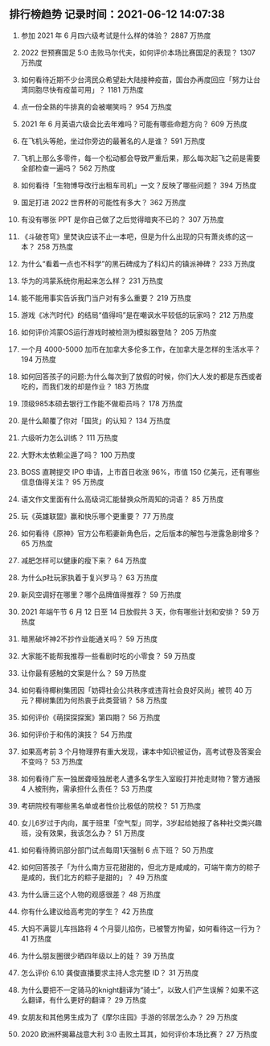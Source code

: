 
## 排行榜趋势 记录时间：2021-06-12 14:07:38
  
  1. 参加 2021 年 6 月四六级考试是什么样的体验？ 2887 万热度
    
  2. 2022 世预赛国足 5:0 击败马尔代夫，如何评价本场比赛国足的表现？ 1307 万热度
    
  3. 如何看待近期不少台湾民众希望赴大陆接种疫苗，国台办再度回应「努力让台湾同胞尽快有疫苗可用」？ 1181 万热度
    
  4. 点一份全熟的牛排真的会被嘲笑吗？ 954 万热度
    
  5. 2021 年 6 月英语六级会比去年难吗？可能有哪些命题方向？ 609 万热度
    
  6. 在飞机头等舱，坐过你旁边的最著名的人是谁？ 591 万热度
    
  7. 飞机上那么多零件，每一个松动都会导致严重后果，那么每次起飞之前是需要全部检查一遍吗？ 562 万热度
    
  8. 如何看待「生物博导改行出租车司机」一文？反映了哪些问题？ 394 万热度
    
  9. 国足打进 2022 世界杯的可能性有多大？ 362 万热度
    
  10. 有没有哪张 PPT 是你自己做了之后觉得暗爽不已的？ 307 万热度
    
  11. 《斗破苍穹》里焚诀应该不止一本吧，但是为什么出现的只有萧炎练的这一本？ 258 万热度
    
  12. 为什么“看着一点也不科学”的黑石碑成为了科幻片的镇派神碑？ 233 万热度
    
  13. 华为的鸿蒙系统你用起来怎么样？ 231 万热度
    
  14. 能不能用事实告诉我门当户对有多么重要？ 219 万热度
    
  15. 游戏《冰汽时代》的结局“值得吗”是在嘲讽水平较低的玩家吗？ 212 万热度
    
  16. 如何评价鸿蒙OS运行游戏时被检测为模拟器登陆？ 205 万热度
    
  17. 一个月 4000-5000 加币在加拿大多伦多工作，在加拿大是怎样的生活水平？ 194 万热度
    
  18. 如何回答孩子的问题:为什么每次到了放假的时候，你们大人发的都是东西或者吃的，而我们发的却是作业？ 183 万热度
    
  19. 顶级985本硕去银行工作能不做柜员吗？ 178 万热度
    
  20. 是什么颠覆了你对「国货」的认知？ 134 万热度
    
  21. 六级听力怎么训练？ 111 万热度
    
  22. 大野木太依赖尘遁了吗？ 100 万热度
    
  23. BOSS 直聘提交 IPO 申请，上市首日收涨 96%，市值 150 亿美元，还有哪些信息值得关注？ 95 万热度
    
  24. 语文作文里面有什么高级词汇能替换众所周知的词语？ 85 万热度
    
  25. 玩《英雄联盟》赢和快乐哪个更重要？ 77 万热度
    
  26. 如何看待《原神》官方公布稻妻新角色后，之后版本的解包与泄露急剧增多？ 65 万热度
    
  27. 减肥怎样可以健康的瘦下来？ 64 万热度
    
  28. 为什么p社玩家执着于复兴罗马？ 63 万热度
    
  29. 新风空调好在哪里？哪个品牌值得推荐？ 59 万热度
    
  30. 2021 年端午节 6 月 12 日至 14 日放假共 3 天，你有哪些计划和安排？ 59 万热度
    
  31. 暗黑破坏神2不抄作业能通关吗？ 59 万热度
    
  32. 大家能不能帮我推荐一些看剧时吃的小零食？ 59 万热度
    
  33. 让你最有感触的文案是什么？ 59 万热度
    
  34. 如何看待椰树集团因「妨碍社会公共秩序或违背社会良好风尚」被罚 40 万元？椰树集团为何热衷于此类营销？ 58 万热度
    
  35. 如何评价《萌探探探案》第四期？ 56 万热度
    
  36. 如何评价于和伟的演技？ 54 万热度
    
  37. 如果高考前 3 个月物理界有重大发现，课本中知识被证伪，高考试卷及答案会不变吗？ 53 万热度
    
  38. 如何看待广东一独居聋哑独居老人遭多名学生入室殴打并抢走财物？警方通报 4 人被刑拘，需承担什么责任？ 53 万热度
    
  39. 考研院校有哪些黑名单或者性价比极低的院校？ 51 万热度
    
  40. 女儿6岁过于内向，属于班里「空气型」同学，3岁起给她报了各种社交类兴趣班，没有效果，我该怎么办？ 51 万热度
    
  41. 如何看待腾讯部分部门试点每周1天强制 6 点下班？ 50 万热度
    
  42. 如何回答孩子「为什么南方豆花甜甜的，但北方是咸咸的，可端午南方的粽子是咸的，我们北方的粽子是甜的」？ 49 万热度
    
  43. 为什么唐三这个人物的观感很差？ 48 万热度
    
  44. 你有什么建议给高考完的学生？ 42 万热度
    
  45. 大妈不满婴儿车挡路将 4 个月婴儿掐伤，已被警方拘留，如何看待这一行为？ 41 万热度
    
  46. 为什么朋友圈很少晒四年级以上的娃？ 39 万热度
    
  47. 怎么评价 6.10 龚俊直播要求主持人念完整 ID？ 31 万热度
    
  48. 为什么要把不一定骑马的knight翻译为“骑士”，以致人们产生误解？如果不这么翻译，有什么更好的翻译？ 29 万热度
    
  49. 女朋友和其他男生成为了《摩尔庄园》手游的邻居怎么办？ 29 万热度
    
  50. 2020 欧洲杯揭幕战意大利 3:0 击败土耳其，如何评价本场比赛？ 27 万热度
    